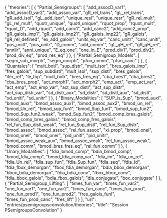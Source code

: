 {
    "theories": [
        {
            "Partial_Semigroups": [
                "add_assocD_var1",
                "add_assocD_var2",
                "add_assoc_var",
                "gR_rel_trans",
                "gL_rel_trans",
                "gR_add_isol",
                "gL_add_isor",
                "unique_resl",
                "unique_resr",
                "gR_rel_mult",
                "gL_rel_mult",
                "quotr_unique",
                "quotl_unique",
                "rquot_prop",
                "rquot_mult",
                "rquot_D",
                "add_rquot",
                "add_canc1",
                "add_canc2",
                "add_canc2_prop",
                "gR_galois_imp1",
                "gR_galois_imp21",
                "gR_galois_imp22",
                "gR_galois",
                "gR_rel_defined",
                "ex_add_galois",
                "units_eq_var",
                "canc_unitr",
                "canc_unitl",
                "pos_unitl",
                "pos_unitr",
                "D_comm",
                "add_comm'",
                "gL_gH_rel",
                "gR_gH_rel",
                "annilr",
                "anni_unique",
                "E_eq_one",
                "one_in_E",
                "prod_div1",
                "prod_div2",
                "prod_div_eq",
                "prod_res_eq"
            ]
        },
        {
            "Partial_Semigroup_Models": [
                "segm_sub_morph",
                "segm_morph",
                "pfun_comm",
                "pfun_canc"
            ]
        },
        {
            "Quantales": [
                "mult_botl",
                "sup_distr",
                "mult_isor",
                "bres_galois_imp",
                "fres_galois",
                "sup_subdistl",
                "mult_isol",
                "sup_distl",
                "bres_galois",
                "iter_ref",
                "le_top",
                "mult_botr",
                "bres_fres_eq",
                "cba_bres1",
                "cba_bres2",
                "cba_bres_prop",
                "act_morph1",
                "act_morph2",
                "emp_act",
                "emp_act_var",
                "act_emp",
                "act_emp_var",
                "act_sup_distl",
                "act_sup_distr",
                "act_sup_distr_var",
                "sd_distr_aux",
                "sd_distr",
                "sd_distl_aux",
                "sd_distl",
                "sd_unitl",
                "sd_unitr"
            ]
        },
        {
            "Binary_Modalities": [
                "SUP_is_Sup",
                "bmod_auxl",
                "bmod_auxr",
                "bmod_assoc_aux1",
                "bmod_assoc_aux2",
                "bmod_un_rel",
                "bmod_Un_rel",
                "bmod_sup_fun1",
                "bmod_Sup_fun1",
                "bmod_sup_fun2",
                "bmod_Sup_fun2_weak",
                "bmod_Sup_fun2",
                "bmod_comp_bres_galois",
                "bmod_comp_bres_galois",
                "bmod_comp_fres_galois",
                "rel_fun_Sup_distl_weak",
                "rel_fun_Sup_distl",
                "rel_fun_Sup_distr",
                "bmod_assoc",
                "bmod_assoc",
                "rel_fun_assoc",
                "xi_prop",
                "bmod_onel",
                "bmod_onel",
                "bmod_oner",
                "pid_unitl",
                "pid_unitr",
                "bmod_assoc_weak_aux",
                "bmod_assoc_weak",
                "rel_fun_assoc_weak",
                "bmod_comm",
                "bmod_bres_fres_eq",
                "rel_fun_comm"
            ]
        },
        {
            "Unary_Modalities": [
                "fdia_bmod_comp",
                "bdia_bmod_comp",
                "bmod_fdia_comp",
                "bmod_fdia_comp_var",
                "fdia_im",
                "fdia_un_rel",
                "fdia_Un_rel",
                "fdia_sup_fun",
                "fdia_Sup_fun",
                "fdia_seq",
                "fdia_Id",
                "fdia_fbox_demorgan",
                "fbox_fdia_demorgan",
                "bdia_bbox_demorgan",
                "bbox_bdia_demorgan",
                "fdia_bdia_conv",
                "fbox_bbox_conv",
                "fdia_bbox_galois",
                "bdia_fbox_galois",
                "dia_conjugate",
                "box_conjugate"
            ]
        },
        {
            "Partial_Semigroup_Lifting": [
                "times_fun_var",
                "times_fun_var2",
                "one_fun_var1",
                "one_fun_var2",
                "times_fun_canc",
                "times_fun_prod",
                "one_fun_prod1",
                "one_fun_prod2",
                "fres_galois_funI",
                "times_fun_prod_canc",
                "fres_lift"
            ]
        }
    ],
    "url": "entries/psemigroupsconvolution/theories",
    "title": "Session PSemigroupsConvolution"
}